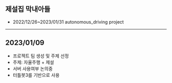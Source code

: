 ## 제설집 막내아들
* 2022/12/26~2023/01/31 autonomous_driving project 
- - -
## 2023/01/09
* 프로젝트 팀 생성 및 주제 선정
* 주제: 자율주행 + 제설
* 서버 사용여부 논의중
* 터틀봇3를 기반으로 사용
